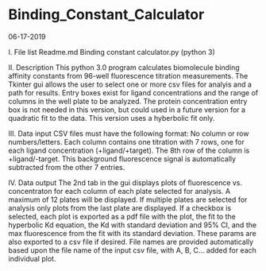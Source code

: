 # Binding_Constant_Calculator

06-17-2019

I. File list
Readme.md
Binding constant calculator.py (python 3)

II. Description
This python 3.0 program calculates biomolecule binding affinity constants from 96-well fluorescence titration measurements.
The Tkinter gui allows the user to select one or more csv files for analyis and a path for results. 
Entry boxes exist for ligand concentrations and the range of columns in the well plate to be analyzed.
The protein concentration entry box is not needed in this version, but could used in a future version 
for a quadratic fit to the data. This version uses a hyberbolic fit only.

III. Data input
CSV files must have the following format:
No column or row numbers/letters.
Each column contains one titration with 7 rows, one for each ligand concentration (+ligand/+target). The 8th row of the column 
is +ligand/-target. This background fluorescence signal is automatically subtracted from the other 7 entries. 

IV. Data output
The 2nd tab in the gui displays plots of fluorescence vs. concentraton for each column of each plate selected for analysis.
A maximum of 12 plates will be displayed. If multiple plates are selected for analysis only plots from the last plate are displayed.
If a checkbox is selected, each plot is exported as a pdf file with the plot, the fit to the hyperbolic Kd equation, the Kd with 
standard deviation and 95% CI, and the max fluorescence from the fit with its standard deviation.
These params are also exported to a csv file if desired.
File names are provided automatically based upon the file name of the input csv file, with A, B, C... added for each individual plot.
